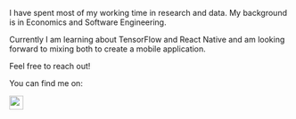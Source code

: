 I have spent most of my working time in research and data. My background is in Economics and Software Engineering.

Currently I am learning about TensorFlow and React Native and am looking forward to mixing both to create a mobile application.

Feel free to reach out!

You can find me on:

<a href="https://www.linkedin.com/in/francisvs56/"><img src="https://img.shields.io/badge/linkedin-%230077B5.svg?&style=for-the-badge&logo=linkedin&logoColor=white" height=25></a>



